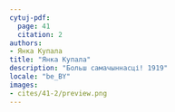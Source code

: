 ```yaml
---
cytuj-pdf:
  page: 41
  citation: 2
authors:
- Янка Купала
title: "Янка Купала"
description: "Больш самачыннасці! 1919"
locale: "be_BY"
images:
- cites/41-2/preview.png
---
```

